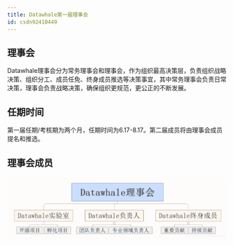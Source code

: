 ```yaml
---
title: Datawhale第一届理事会
id: csdn92410449
---
```


## 理事会

Datawhale理事会分为常务理事会和理事会，作为组织最高决策层，负责组织战略决策、组织分工、成员任免、终身成员推选等决策事宜，其中常务理事会负责日常决策，理事会负责战略决策，确保组织更规范，更公正的不断发展。

## 任期时间

第一届任期/考核期为两个月，任期时间为6.17-8.17。第二届成员将由理事会成员提名和推选。

## 理事会成员

![在这里插入图片描述](../img/fffb940a6421d9cb2a7975f2603922ed.png)